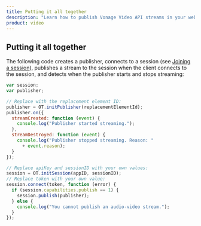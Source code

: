 ```yaml
---
title: Putting it all together
description: "Learn how to publish Vonage Video API streams in your web application. Once you have connected to a session, you can send video, audio, and messages by publishing a stream."
product: video
---
```


## Putting it all together

The following code creates a publisher, connects to a session (see [Joining a session](/video/tutorials/joining-a-session)), publishes a stream to the session when the client connects to the session, and detects when the publisher starts and stops streaming:

```js
var session;
var publisher;

// Replace with the replacement element ID:
publisher = OT.initPublisher(replacementElementId);
publisher.on({
  streamCreated: function (event) {
    console.log("Publisher started streaming.");
  },
  streamDestroyed: function (event) {
    console.log("Publisher stopped streaming. Reason: "
      + event.reason);
  }
});

// Replace apiKey and sessionID with your own values:
session = OT.initSession(appID, sessionID);
// Replace token with your own value:
session.connect(token, function (error) {
  if (session.capabilities.publish == 1) {
    session.publish(publisher);
  } else {
    console.log("You cannot publish an audio-video stream.");
  }
});
```
